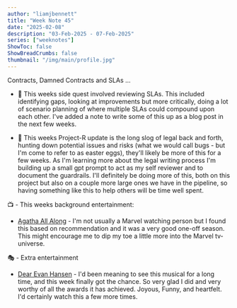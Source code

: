```yaml
---
author: "liamjbennett"
title: "Week Note 45"
date: "2025-02-08"
description: "03-Feb-2025 - 07-Feb-2025"
series: ["weeknotes"]
ShowToc: false
ShowBreadCrumbs: false
thumbnail: "/img/main/profile.jpg"
---
```


Contracts, Damned Contracts and SLAs ...


* 📝 This weeks side quest involved reviewing SLAs. This included identifying gaps, looking at improvements but more critically, doing a lot of scenario planning of where multiple SLAs could compound upon each other. I've added a note to write some of this up as a blog post in the next few weeks.
<p/>

* 📜 This weeks Project-R update is the long slog of legal back and forth, hunting down potential issues and risks (what we would call bugs - but I'm come to refer to as easter eggs), they'll likely be more of this for a few weeks. As I'm learning more about the legal writing process I'm building up a small gpt prompt to act as my self reviewer and to document the guardrails. I'll definitely be doing more of this, both on this project but also on a couple more large ones we have in the pipeline, so having something like this to help others will be time well spent.
<p/>

📺 - This weeks background entertainment:
* [Agatha All Along](https://www.disneyplus.com/en-gb/series/agatha-all-along/6Nf0RIVHbJnh) - I'm not usually a Marvel watching person but I found this based on recommendation and it was a very good one-off season. This might encourage me to dip my toe a little more into the Marvel tv-universe. 
<p/>

🎭 - Extra entertainment
* [Dear Evan Hansen](https://dearevanhansen.com/) - I'd been meaning to see this musical for a long time, and this week finally got the chance. So very glad I did and very worthy of all the awards it has achieved. Joyous, Funny, and heartfelt. I'd certainly watch this a few more times.


